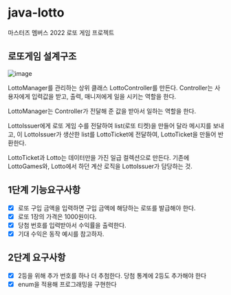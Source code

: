 # java-lotto
마스터즈 멤버스 2022 로또 게임 프로젝트

## 로또게임 설계구조
![image](https://user-images.githubusercontent.com/75709176/155289769-0f21b86a-9473-483c-98c5-60ee9c5dbace.png)

LottoManager를 관리하는 상위 클래스 LottoController를 만든다. Controller는 사용자에게 입력값을 받고, 출력, 매니저에게 일을 시키는 역할을 한다.

LottoManager는 Controller가 전달해 준 값을 받아서 일하는 역할을 한다.

LottoIssuer에게 로또 게임 수를 전달하여 list(로또 티켓)을 만들어 달라 메시지를 보내고,
이 LottoIssuer가 생산한 list를 LottoTicket에 전달하여, LottoTicket을 만들어 반환한다.

LottoTicket과 Lotto는 데이터만을 가진 일급 컬렉션으로 만든다.
기존에 LottoGames와, Lotto에서 하던 계산 로직을 LottoIssuer가 담당하는 것.

## 1단계 기능요구사항
- [x] 로또 구입 금액을 입력하면 구입 금액에 해당하는 로또를 발급해야 한다.
- [x] 로또 1장의 가격은 1000원이다.
- [x] 당첨 번호를 입력받아서 수익률을 출력한다.
- [x] 기대 수익은 동작 예시를 참고하자.

## 2단계 요구사항
- [x] 2등을 위해 추가 번호를 하나 더 추첨한다. 당첨 통계에 2등도 추가해야 한다
- [x] enum을 적용해 프로그래밍을 구현한다

